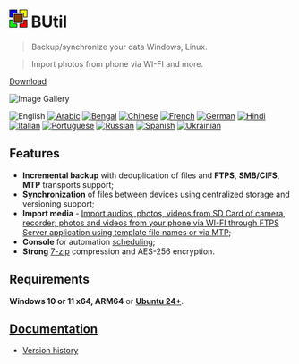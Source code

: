 # ![BUtil Logotype](./help/Assets/Logotype.gif) BUtil

> Backup/synchronize your data Windows, Linux.

> Import photos from phone via WI-FI and more.

[Download](https://drweb86.synology.me:88)

![Image Gallery](./help/Assets/Image%20Gallery.gif)

![English](https://img.shields.io/badge/lang-English-red.svg)
[![Arabic](https://img.shields.io/badge/lang-Arabic-green.svg)](https://ask.chadgpt.ru/)
[![Bengal](https://img.shields.io/badge/lang-Bengal-green.svg)](https://ask.chadgpt.ru/)
[![Chinese](https://img.shields.io/badge/lang-Chinese-green.svg)](https://ask.chadgpt.ru/)
[![French](https://img.shields.io/badge/lang-French-green.svg)](https://ask.chadgpt.ru/)
[![German](https://img.shields.io/badge/lang-German-green.svg)](https://ask.chadgpt.ru/)
[![Hindi](https://img.shields.io/badge/lang-Hindi-green.svg)](https://ask.chadgpt.ru/)
[![Italian](https://img.shields.io/badge/lang-Italian-green.svg)](https://github.com/bovirus)
[![Portuguese](https://img.shields.io/badge/lang-Portuguese-green.svg)](https://ask.chadgpt.ru/)
[![Russian](https://img.shields.io/badge/lang-Russian-green.svg)](https://github.com/drweb86)
[![Spanish](https://img.shields.io/badge/lang-Spanish-green.svg)](https://ask.chadgpt.ru/)
[![Ukrainian](https://img.shields.io/badge/lang-Ukrainian-green.svg)](https://github.com/Kopejkin)

## Features

- **Incremental backup** with deduplication of files and **FTPS**, **SMB/CIFS**, **MTP** transports support;
- **Synchronization** of files between devices using centralized storage and versioning support;
- **Import media** - [Import audios, photos, videos from SD Card of camera, recorder; photos and videos from your phone via WI-FI through FTPS Server application using template file names or via MTP](./help/Import%20media%20task.md);
- **Console** for automation [scheduling](./help/Command%20line.md);
- **Strong** [7-zip](https://www.7-zip.org/) compression and AES-256 encryption.

## Requirements

**Windows 10 or 11 x64, ARM64** or [**Ubuntu 24+**](./help/Ubuntu.md).

## [Documentation](https://github.com/drweb86/butil/tree/master/help)

- [Version history](./help/Version%20History%20(Changelog).md)
